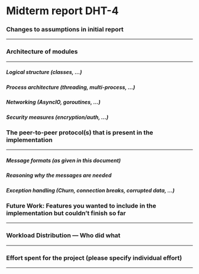 # Midterm report DHT-4

### Changes to assumptions in initial report
---

### Architecture of modules
---

##### Logical structure (classes, ...)

##### Process architecture (threading, multi-process, ...)

##### Networking (AsyncIO, goroutines, ...)

##### Security measures (encryption/auth, ...)

### The peer-to-peer protocol(s) that is present in the implementation
---

##### Message formats (as given in this document)

##### Reasoning why the messages are needed

##### Exception handling (Churn, connection breaks, corrupted data, ...)

### Future Work: Features you wanted to include in the implementation but couldn’t finish so far
---
### Workload Distribution — Who did what
---
### Effort spent for the project (please specify individual effort)
---
